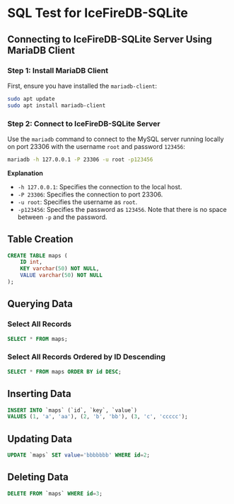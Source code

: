 
# SQL Test for IceFireDB-SQLite

## Connecting to IceFireDB-SQLite Server Using MariaDB Client

### Step 1: Install MariaDB Client

First, ensure you have installed the `mariadb-client`:

```bash
sudo apt update
sudo apt install mariadb-client
```

### Step 2: Connect to IceFireDB-SQLite Server

Use the `mariadb` command to connect to the MySQL server running locally on port 23306 with the username `root` and password `123456`:

```bash
mariadb -h 127.0.0.1 -P 23306 -u root -p123456
```

**Explanation**

- `-h 127.0.0.1`: Specifies the connection to the local host.
- `-P 23306`: Specifies the connection to port 23306.
- `-u root`: Specifies the username as `root`.
- `-p123456`: Specifies the password as `123456`. Note that there is no space between `-p` and the password.


## Table Creation

```sql
CREATE TABLE maps (
    ID int,
    KEY varchar(50) NOT NULL,
    VALUE varchar(50) NOT NULL
);
```

## Querying Data

### Select All Records

```sql
SELECT * FROM maps;
```

### Select All Records Ordered by ID Descending

```sql
SELECT * FROM maps ORDER BY id DESC;
```

## Inserting Data

```sql
INSERT INTO `maps` (`id`, `key`, `value`) 
VALUES (1, 'a', 'aa'), (2, 'b', 'bb'), (3, 'c', 'ccccc');
```

## Updating Data

```sql
UPDATE `maps` SET value='bbbbbbb' WHERE id=2;
```

## Deleting Data

```sql
DELETE FROM `maps` WHERE id=3;
```